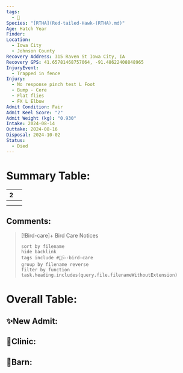 ```yaml
---
tags:
  - 🦅
Species: "[RTHA](Red-tailed-Hawk-(RTHA).md)"
Age: Hatch Year
Finder: 
Location:
  - Iowa City
  - Johnson County
Recovery Address: 315 Raven St Iowa City, IA
Recovery GPS: 41.65781468757064, -91.48622408848965
InjuryEvent:
  - Trapped in fence
Injury:
  - No response pinch test L Foot
  - Bump - Cere
  - Flat flies
  - FX L Elbow
Admit Condition: Fair
Admit Keel Score: "2"
Admit Weight (kg): "0.930"
Intake: 2024-08-14
Outtake: 2024-08-16
Disposal: 2024-10-02
Status:
  - Died
---
```


# Summary Table:

<div><table class="dataview table-view-table"><thead class="table-view-thead"><tr class="table-view-tr-header"><th class="table-view-th"><span></span><span class="dataview small-text">2</span></th><th class="table-view-th"><span></span></th></tr></thead><tbody class="table-view-tbody"><tr><td><span></span></td><td><span></span></td></tr><tr><td><span></span></td><td><span></span></td></tr></tbody></table></div>

## Comments:

> [!Bird-care]+ Bird Care Notices
>   ```tasks 
>   sort by filename
>   hide backlink
>   tags include #🦅🩺-bird-care 
>   group by filename reverse
>   filter by function task.heading.includes(query.file.filenameWithoutExtension)
>   ```

# Overall Table:

## ✨New Admit:



## 🏥Clinic:



## 🏡Barn:


